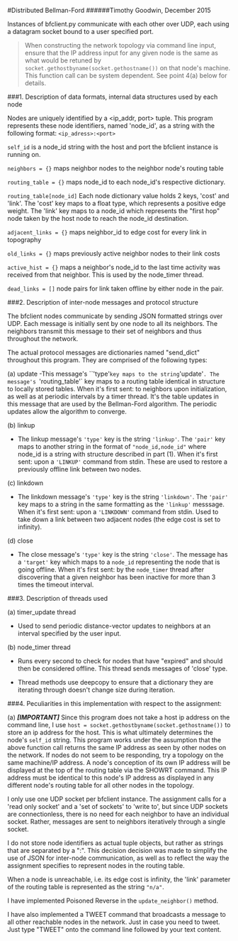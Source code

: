 #Distributed Bellman-Ford
######Timothy Goodwin,  December 2015

Instances of bfclient.py communicate with each other over UDP, each using a datagram socket bound to a user specified port.

>When constructing the network topology via command line input, ensure that the IP address input for any given node is the same as what would be retuned by `socket.gethostbyname(socket.gethostname())` on that node's machine. This function call can be system dependent. See point 4(a) below for details.

###1. Description of data formats, internal data structures used by each node

  Nodes are uniquely identified by a <ip_addr, port> tuple. This program represents these node identifiers, named 'node_id', as a string with the following format:
  `<ip_adress>:<port>`

  `self_id` is a node_id string with the host and port the bfclient instance is running on.

  `neighbors = {}` maps neighbor nodes to the neighbor node's routing table

  `routing_table = {}` maps node_id to each node_id's respective dictionary.

  `routing_table[node_id]`
  Each node dictionary value holds 2 keys, 'cost' and 'link'.
  The 'cost' key maps to a float type, which represents a positive edge weight.
  The 'link' key maps to a node_id which represents the "first hop" node taken by the host node to reach the node_id destination.

  `adjacent_links = {}` maps neighbor_id to edge cost for every link in topography

  `old_links = {}` maps previously active neighbor nodes to their link costs

  `active_hist = {}` maps a neighbor's node_id to the last time activity was received from that  neighbor. This is used by the node_timer thread.

  `dead_links = []` node pairs for link taken offline by either node in the pair.

###2. Description of inter-node messages and protocol structure

  The bfclient nodes communicate by sending JSON formatted strings over UDP. Each message is initially sent by one node to all its neighbors. The neighbors transmit this message to their set of neighbors and thus throughout the network.

  The actual protocol messages are dictionaries named "send_dict" throughout this program. They are comprised of the following types:

  (a) update
   -This message's ``'type'` key maps to the string `'update'`. The message's `'routing_table'` key maps to a routing table identical in structure to locally stored tables. When it's first sent: to neighbors upon initialization, as well as at periodic intervals by a timer thread. It's the table updates in this message that are used by the Bellman-Ford algorithm. The periodic updates allow the algorithm to converge.

  (b) linkup
  - The linkup message's `'type'` key is the string `'linkup'`. The `'pair'` key maps to another string in the format of `"node_id,node_id"` where node_id is a string with structure described in part (1). When it's first sent: upon a `'LINKUP'` command from stdin. These are used to restore a previously offline link between two nodes.

  (c) linkdown
  - The linkdown message's `'type'` key is the string `'linkdown'`. The `'pair'` key maps to a string in the same formatting as the `'linkup'` messsage. When it's first sent: upon a `'LINKDOWN'` command from stdin. Used to take down a link between two adjacent nodes (the edge cost is set to infinity).

  (d) close
  - The close message's `'type'` key is the string `'close'`. The message has a `'target'` key which maps to a `node_id` representing the node that is going offline. When it's first sent: by the `node_timer` thread after discovering that a given neighbor has been inactive for more than 3 times the timeout interval.

###3. Description of threads used

  (a) timer_update thread
  - Used to send periodic distance-vector updates to neighbors at an interval specified by the user input.

  (b) node_timer thread
  - Runs every second to check for nodes that have "expired" and should then be considered offline. This thread sends messages of 'close' type.

  - Thread methods use deepcopy to ensure that a dictionary they are iterating through doesn't change size during iteration.

###4. Peculiarities in this implementation with respect to the assignment:

  (a) **_[IMPORTANT]_**
      Since this program does not take a host ip address on the command line, I use
      `host = socket.gethostbyname(socket.gethostname())`
      to store an ip address for the host. This is what ultimately determines the node's `self_id` string.
      This program works under the assumption that the above function call returns the same IP address as seen by other nodes on the network.
      If nodes do not seem to be responding, try a topology on the same machine/IP address.
      A node's conception of its own IP address will be displayed at the top of the routing table via the SHOWRT command.
      This IP address must be identical to this node's IP address as displayed in any different node's routing table for all other nodes in the topology.

  I only use one UDP socket per bfclient instance. The assignment calls for a 'read only socket' and a 'set of sockets' to 'write to', but since UDP sockets are connectionless, there is no need for each neighbor to have an individual socket. Rather, messages are sent to neighbors iteratively through a single socket.

  I do not store node identifiers as actual tuple objects, but rather as    strings that are separated by a ":". This decision decision was made to simplify the use of JSON for inter-node communication, as well as to reflect the way the assignment specifies to represent nodes in the routing table.

  When a node is unreachable, i.e. its edge cost is infinity, the 'link' parameter of the routing table is represented as the string `"n/a"`.

  I have implemented Poisoned Reverse in the `update_neighbor()` method.

  I have also implemented a TWEET command that broadcasts a message to all other reachable nodes in the network. Just in case you need to tweet. Just type "TWEET" onto the command line followed by your text content.
